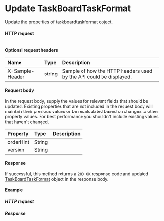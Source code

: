 # Update TaskBoardTaskFormat

Update the properties of taskboardtaskformat object.
#### HTTP request
```http

```

#### Optional request headers
| Name       | Type | Description|
|:-----------|:------|:----------|
| X-Sample-Header  | string  | Sample of how the HTTP headers used by the API could be displayed.|

#### Request body
In the request body, supply the values for relevant fields that should be updated. Existing properties that are not included in the request body will maintain their previous values or be recalculated based on changes to other property values. For best performance you shouldn't include existing values that haven't changed.

| Property	   | Type	|Description|
|:---------------|:--------|:----------|
|orderHint|String||
|version|String||

#### Response
If successful, this method returns a `200 OK` response code and updated [TaskBoardTaskFormat](../resources/taskboardtaskformat.md) object in the response body.
#### Example
##### HTTP request
##### Response
